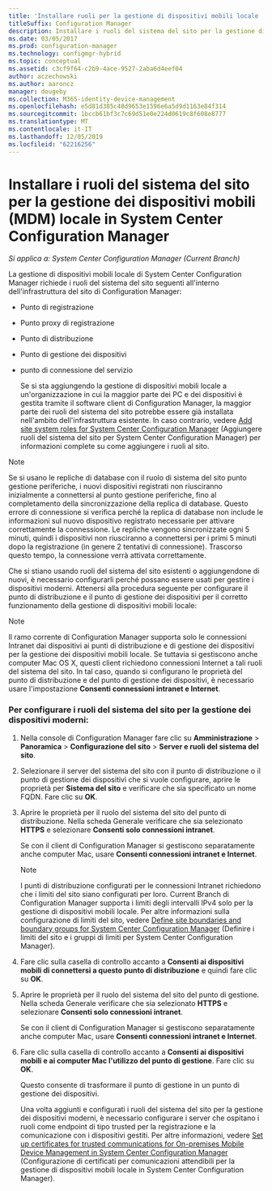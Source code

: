 ```yaml
---
title: 'Installare ruoli per la gestione di dispositivi mobili locale '
titleSuffix: Configuration Manager
description: Installare i ruoli del sistema del sito per la gestione di dispositivi mobili locale in System Center Configuration Manager.
ms.date: 03/05/2017
ms.prod: configuration-manager
ms.technology: configmgr-hybrid
ms.topic: conceptual
ms.assetid: c3cf9f64-c2b9-4ace-9527-2aba6d4eef04
author: aczechowski
ms.author: aaroncz
manager: dougeby
ms.collection: M365-identity-device-management
ms.openlocfilehash: e5d81d385c48d9653e1596e6a5d9d1163e84f314
ms.sourcegitcommit: 1bccb61bf3c7c69d51e0e224d0619c8f608e8777
ms.translationtype: MT
ms.contentlocale: it-IT
ms.lasthandoff: 12/05/2019
ms.locfileid: "62216256"
---
```

# <a name="install-site-system-roles-for-on-premises-mobile-device-management-in-system-center-configuration-manager"></a>Installare i ruoli del sistema del sito per la gestione dei dispositivi mobili (MDM) locale in System Center Configuration Manager

*Si applica a: System Center Configuration Manager (Current Branch)*

La gestione di dispositivi mobili locale di System Center Configuration Manager richiede i ruoli del sistema del sito seguenti all'interno dell'infrastruttura del sito di Configuration Manager:  

- Punto di registrazione  

- Punto proxy di registrazione  

- Punto di distribuzione  

- Punto di gestione dei dispositivi  

- punto di connessione del servizio  

  Se si sta aggiungendo la gestione di dispositivi mobili locale a un'organizzazione in cui la maggior parte dei PC e dei dispositivi è gestita tramite il software client di Configuration Manager, la maggior parte dei ruoli del sistema del sito potrebbe essere già installata nell'ambito dell'infrastruttura esistente. In caso contrario, vedere [Add site system roles for System Center Configuration Manager](../../core/servers/deploy/configure/add-site-system-roles.md) (Aggiungere ruoli del sistema del sito per System Center Configuration Manager) per informazioni complete su come aggiungere i ruoli al sito.  

> [!NOTE]  
>  Se si usano le repliche di database con il ruolo di sistema del sito punto gestione periferiche, i nuovi dispositivi registrati non riusciranno inizialmente a connettersi al punto gestione periferiche, fino al completamento della sincronizzazione della replica di database. Questo errore di connessione si verifica perché la replica di database non include le informazioni sul nuovo dispositivo registrato necessarie per attivare correttamente la connessione. Le repliche vengono sincronizzate ogni 5 minuti, quindi i dispositivi non riusciranno a connettersi per i primi 5 minuti dopo la registrazione (in genere 2 tentativi di connessione). Trascorso questo tempo, la connessione verrà attivata correttamente.  

 Che si stiano usando ruoli del sistema del sito esistenti o aggiungendone di nuovi, è necessario configurarli perché possano essere usati per gestire i dispositivi moderni. Attenersi alla procedura seguente per configurare il punto di distribuzione e il punto di gestione dei dispositivi per il corretto funzionamento della gestione di dispositivi mobili locale:  

> [!NOTE]  
>  Il ramo corrente di Configuration Manager supporta solo le connessioni Intranet dai dispositivi ai punti di distribuzione e di gestione dei dispositivi per la gestione dei dispositivi mobili locale. Se tuttavia si gestiscono anche computer Mac OS X, questi client richiedono connessioni Internet a tali ruoli del sistema del sito. In tal caso, quando si configurano le proprietà del punto di distribuzione e del punto di gestione dei dispositivi, è necessario usare l'impostazione **Consenti connessioni intranet e Internet**.  

### <a name="to-configure-site-system-roles-to-manage-modern-devices"></a>Per configurare i ruoli del sistema del sito per la gestione dei dispositivi moderni:  

1. Nella console di Configuration Manager fare clic su **Amministrazione** > **Panoramica** > **Configurazione del sito** > **Server e ruoli del sistema del sito**.  

2. Selezionare il server del sistema del sito con il punto di distribuzione o il punto di gestione dei dispositivi che si vuole configurare, aprire le proprietà per **Sistema del sito** e verificare che sia specificato un nome FQDN. Fare clic su **OK**.  

3. Aprire le proprietà per il ruolo del sistema del sito del punto di distribuzione. Nella scheda Generale verificare che sia selezionato **HTTPS** e selezionare **Consenti solo connessioni intranet**.  

    Se con il client di Configuration Manager si gestiscono separatamente anche computer Mac, usare **Consenti connessioni intranet e Internet**.  

   > [!NOTE]  
   >  I punti di distribuzione configurati per le connessioni Intranet richiedono che i limiti del sito siano configurati per loro. Current Branch di Configuration Manager supporta i limiti degli intervalli IPv4 solo per la gestione di dispositivi mobili locale. Per altre informazioni sulla configurazione di limiti del sito, vedere [Define site boundaries and boundary groups for System Center Configuration Manager](../../core/servers/deploy/configure/define-site-boundaries-and-boundary-groups.md) (Definire i limiti del sito e i gruppi di limiti per System Center Configuration Manager).  

4. Fare clic sulla casella di controllo accanto a **Consenti ai dispositivi mobili di connettersi a questo punto di distribuzione** e quindi fare clic su **OK**.  

5. Aprire le proprietà per il ruolo del sistema del sito del punto di gestione. Nella scheda Generale verificare che sia selezionato **HTTPS** e selezionare **Consenti solo connessioni intranet**.  

    Se con il client di Configuration Manager si gestiscono separatamente anche computer Mac, usare **Consenti connessioni intranet e Internet**.  

6. Fare clic sulla casella di controllo accanto a **Consenti ai dispositivi mobili e ai computer Mac l'utilizzo del punto di gestione**. Fare clic su **OK**.  

    Questo consente di trasformare il punto di gestione in un punto di gestione dei dispositivi.  

   Una volta aggiunti e configurati i ruoli del sistema del sito per la gestione dei dispositivi moderni, è necessario configurare i server che ospitano i ruoli come endpoint di tipo trusted per la registrazione e la comunicazione con i dispositivi gestiti. Per altre informazioni, vedere [Set up certificates for trusted communications for On-premises Mobile Device Management in System Center Configuration Manager](../../mdm/get-started/set-up-certificates-on-premises-mdm.md) (Configurazione di certificati per comunicazioni attendibili per la gestione di dispositivi mobili locale in System Center Configuration Manager).  
